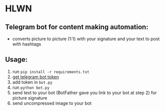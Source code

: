 # HLWN

## Telegram bot for content making automation:
- converts picture to picture (1:1) with your signature and your text to post with hashtags

## Usage:
1. run `pip install -r requirements.txt`
2. [get telegram bot token](t.me/BotFather)
3. add token in `bot.py`
4. run `python bot.py`
5. send text to your bot (BotFather gave you link to your bot at step 2) for picture signature
6. send uncompressed image to your bot
